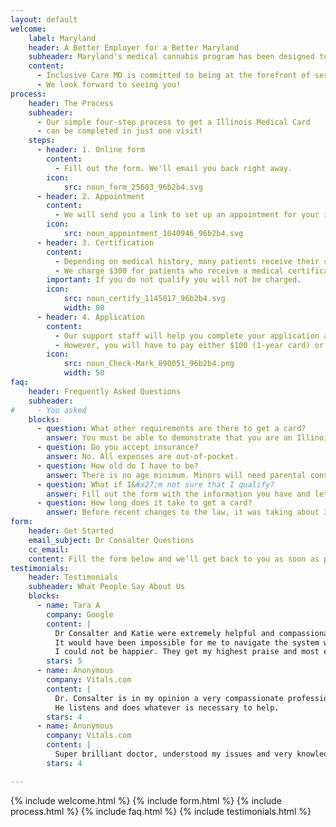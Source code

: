 ```yaml
---
layout: default
welcome:
    label: Maryland
    header: A Better Employer for a Better Maryland
    subheader: Maryland's medical cannabis program has been designed to ensure that our most disadvantaged citizens, who have been hardest hit by the failed, decades long, war on drugs, can take part in the many great paying jobs being created by this exciting new industry. 
    content:
      - Inclusive Care MD is committed to being at the forefront of serving and employing Maryland's most deserving populations.  If you are over 18 years of age and live in one of Maryland's under-served communities, we want to give you a chance to join our team.  Fill out the form below and we'll get back to you as soon as we can.
      - We look forward to seeing you!
process:
    header: The Process
    subheader:
      - Our simple four-step process to get a Illinois Medical Card
      - can be completed in just one visit!
    steps:
      - header: 1. Online form
        content:
          - Fill out the form. We'll email you back right away.
        icon:
            src: noun_form_25603_96b2b4.svg
      - header: 2. Appointment
        content:
          - We will send you a link to set up an appointment for your initial consultation.  We can usually see patients within a week.
        icon:
            src: noun_appointment_1040946_96b2b4.svg
      - header: 3. Certification
        content:
          - Depending on medical history, many patients receive their signed physician certification after their very first visit.
          - We charge $300 for patients who receive a medical certification, regardless of how many visits are required before the certification is signed.
        important: If you do not qualify you will not be charged.
        icon:
            src: noun_certify_1145817_96b2b4.svg
            width: 80
      - header: 4. Application
        content:
          - Our support staff will help you complete your application at <strong>no additional charge.</strong>
          - However, you will have to pay either $100 (1-year card) or $250 (3-year card) to the State of Illinois to complete the application.
        icon:
            src: noun_Check-Mark_890051_96b2b4.png
            width: 50
faq:
    header: Frequently Asked Questions
    subheader:
#     - You asked 
    blocks:
      - question: What other requirements are there to get a card?
        answer: You must be able to demonstrate that you are an Illinois resident, with either a driver&#x27;s license or official mail in your name sent to an Illinois address.
      - question: Do you accept insurance?
        answer: No. All expenses are out-of-pocket.
      - question: How old do I have to be?
        answer: There is no age minimum. Minors will need parental consent and will also require a second doctor&#x27;s certification, which will require an additional doctor&#x27;s visit and cost an additional $100.
      - question: What if I&#x27;m not sure that I qualify?
        answer: Fill out the form with the information you have and let&#x27;s figure it out together. Many more people qualify than believe they do and, with a free initial consultation, there&#x27;s no risk to you in trying.
      - question: How long does it take to get a card?
        answer: Before recent changes to the law, it was taking about 3 months after the application was submitted. However, now that background checks have ended we expect this number to drop very quickly.
form:
    header: Get Started
    email_subject: Dr Consalter Questions
    cc_email: 
    content: Fill the form below and we’ll get back to you as soon as possible, usually within 24 hours.
testimonials:
    header: Testimonials
    subheader: What People Say About Us
    blocks:
      - name: Tara A
        company: Google
        content: |
          Dr Consalter and Katie were extremely helpful and compassionate.
          It would have been impossible for me to navigate the system without them.
          I could not be happier. They get my highest praise and most enthusiastic recommendation.
        stars: 5
      - name: Anonymous
        company: Vitals.com
        content: |
          Dr. Consalter is in my opinion a very compassionate professional.
          He listens and does whatever is necessary to help.
        stars: 4
      - name: Anonymous
        company: Vitals.com
        content: |
          Super brilliant doctor, understood my issues and very knowledgeable. Helped me get medical card. Very helpful and personable.
        stars: 4

---
```


{% include welcome.html %}
{% include form.html %}
{% include process.html %}
{% include faq.html %}
{% include testimonials.html %}